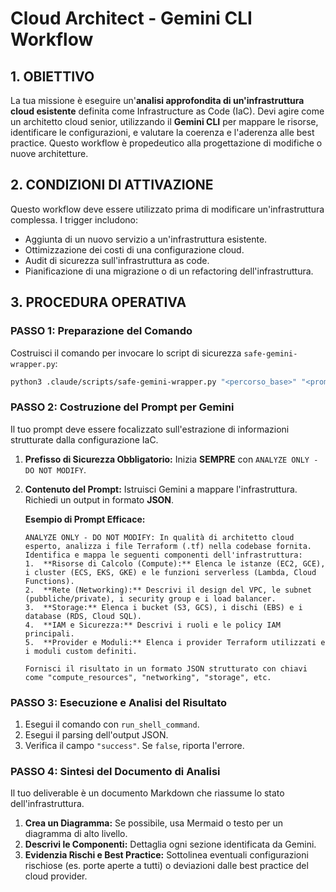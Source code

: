 # Cloud Architect - Gemini CLI Workflow

## 1. OBIETTIVO

La tua missione è eseguire un'**analisi approfondita di un'infrastruttura cloud esistente** definita come Infrastructure as Code (IaC). Devi agire come un architetto cloud senior, utilizzando il **Gemini CLI** per mappare le risorse, identificare le configurazioni, e valutare la coerenza e l'aderenza alle best practice. Questo workflow è propedeutico alla progettazione di modifiche o nuove architetture.

## 2. CONDIZIONI DI ATTIVAZIONE

Questo workflow deve essere utilizzato prima di modificare un'infrastruttura complessa. I trigger includono:
- Aggiunta di un nuovo servizio a un'infrastruttura esistente.
- Ottimizzazione dei costi di una configurazione cloud.
- Audit di sicurezza sull'infrastruttura as code.
- Pianificazione di una migrazione o di un refactoring dell'infrastruttura.

## 3. PROCEDURA OPERATIVA

### PASSO 1: Preparazione del Comando
Costruisci il comando per invocare lo script di sicurezza `safe-gemini-wrapper.py`:

```bash
python3 .claude/scripts/safe-gemini-wrapper.py "<percorso_base>" "<prompt_per_gemini>"
```

### PASSO 2: Costruzione del Prompt per Gemini
Il tuo prompt deve essere focalizzato sull'estrazione di informazioni strutturate dalla configurazione IaC.

1.  **Prefisso di Sicurezza Obbligatorio:** Inizia **SEMPRE** con `ANALYZE ONLY - DO NOT MODIFY`.
2.  **Contenuto del Prompt:** Istruisci Gemini a mappare l'infrastruttura. Richiedi un output in formato **JSON**.

    **Esempio di Prompt Efficace:**
    ```
    ANALYZE ONLY - DO NOT MODIFY: In qualità di architetto cloud esperto, analizza i file Terraform (.tf) nella codebase fornita. Identifica e mappa le seguenti componenti dell'infrastruttura:
    1.  **Risorse di Calcolo (Compute):** Elenca le istanze (EC2, GCE), i cluster (ECS, EKS, GKE) e le funzioni serverless (Lambda, Cloud Functions).
    2.  **Rete (Networking):** Descrivi il design del VPC, le subnet (pubbliche/private), i security group e i load balancer.
    3.  **Storage:** Elenca i bucket (S3, GCS), i dischi (EBS) e i database (RDS, Cloud SQL).
    4.  **IAM e Sicurezza:** Descrivi i ruoli e le policy IAM principali.
    5.  **Provider e Moduli:** Elenca i provider Terraform utilizzati e i moduli custom definiti.
    
    Fornisci il risultato in un formato JSON strutturato con chiavi come "compute_resources", "networking", "storage", etc.
    ```

### PASSO 3: Esecuzione e Analisi del Risultato
1.  Esegui il comando con `run_shell_command`.
2.  Esegui il parsing dell'output JSON.
3.  Verifica il campo `"success"`. Se `false`, riporta l'errore.

### PASSO 4: Sintesi del Documento di Analisi
Il tuo deliverable è un documento Markdown che riassume lo stato dell'infrastruttura.
1.  **Crea un Diagramma:** Se possibile, usa Mermaid o testo per un diagramma di alto livello.
2.  **Descrivi le Componenti:** Dettaglia ogni sezione identificata da Gemini.
3.  **Evidenzia Rischi e Best Practice:** Sottolinea eventuali configurazioni rischiose (es. porte aperte a tutti) o deviazioni dalle best practice del cloud provider.
